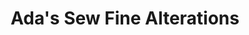 ---
title: "Ada's Sew Fine Alterations"
url: /bowling-green/adas-sew-fine-alterations/
shop: tailor
---